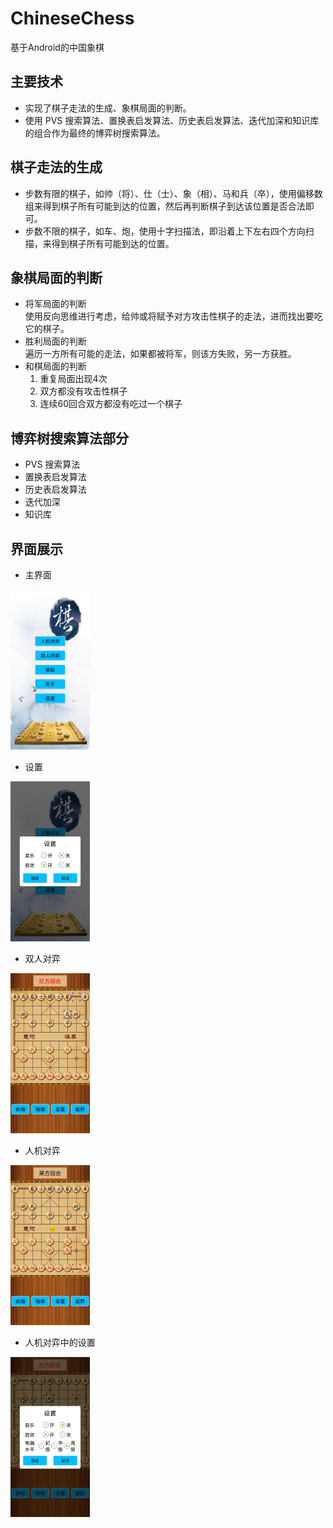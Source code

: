 # ChineseChess
基于Android的中国象棋

## 主要技术
- 实现了棋子走法的生成、象棋局面的判断。
- 使用 PVS 搜索算法、置换表启发算法、历史表启发算法、迭代加深和知识库的组合作为最终的博弈树搜索算法。

## 棋子走法的生成
- 步数有限的棋子，如帅（将）、仕（士）、象（相）、马和兵（卒），使用偏移数组来得到棋子所有可能到达的位置，然后再判断棋子到达该位置是否合法即可。
- 步数不限的棋子，如车、炮，使用十字扫描法，即沿着上下左右四个方向扫描，来得到棋子所有可能到达的位置。

## 象棋局面的判断
- 将军局面的判断  
  使用反向思维进行考虑，给帅或将赋予对方攻击性棋子的走法，进而找出要吃它的棋子。  
- 胜利局面的判断  
  遍历一方所有可能的走法，如果都被将军，则该方失败，另一方获胜。
- 和棋局面的判断  
  1) 重复局面出现4次  
  2) 双方都没有攻击性棋子
  3) 连续60回合双方都没有吃过一个棋子

## 博弈树搜索算法部分
- PVS 搜索算法
- 置换表启发算法
- 历史表启发算法
- 迭代加深
- 知识库

## 界面展示

- 主界面

<img src="pic\图片1.jpg" alt="1" style="zoom:25%;" />

- 设置

<img src="pic\图片2.jpg" alt="2" style="zoom:25%;" />

- 双人对弈

<img src="pic\图片3.jpg" alt="3" style="zoom:25%;" />

- 人机对弈

<img src="pic\图片4.jpg" alt="4" style="zoom:25%;" />

- 人机对弈中的设置

<img src="pic\图片5.jpg" alt="5" style="zoom:25%;" />
